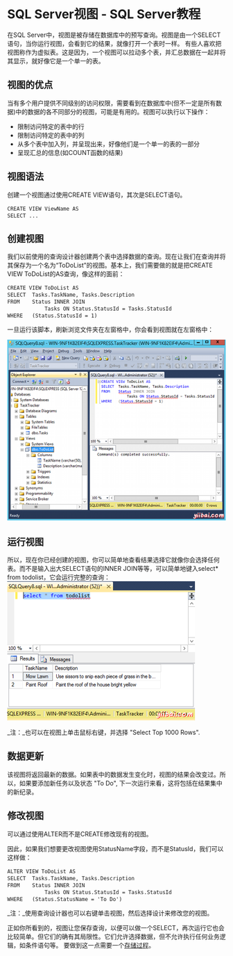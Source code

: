 # SQL Server视图 - SQL Server教程

在SQL Server中，视图是被存储在数据库中的预写查询。视图是由一个SELECT语句，当你运行视图，会看到它的结果，就像打开一个表时一样。 有些人喜欢把视图称作为虚拟表。这是因为，一个视图可以拉动多个表，并汇总数据在一起并将其显示，就好像它是一个单一的表。

## 视图的优点

当有多个用户提供不同级别的访问权限，需要看到在数据库中(但不一定是所有数据)中的数据的各不同部分的视图，可能是有用的。视图可以执行以下操作：

*   限制访问特定的表中的行
*   限制访问特定的表中的列
*   从多个表中加入列，并呈现出来，好像他们是一个单一的表的一部分
*   呈现汇总的信息(如COUNT函数的结果)

## 视图语法

创建一个视图通过使用CREATE VIEW语句，其次是SELECT语句。



```
CREATE VIEW ViewName AS
SELECT ...
```

## 创建视图

我们以前使用的查询设计器创建两个表中选择数据的查询。现在让我们在查询并将其保存为一个名为“ToDoList”的视图。基本上，我们需要做的就是把CREATE VIEW ToDoList的AS查询，像这样的面前：



```
CREATE VIEW ToDoList AS
SELECT	Tasks.TaskName, Tasks.Description
FROM	Status INNER JOIN
			Tasks ON Status.StatusId = Tasks.StatusId
WHERE	(Status.StatusId = 1)
```

一旦运行该脚本，刷新浏览文件夹在左窗格中，你会看到视图就在左窗格中：

![Screenshot of view](../img/0642055422-0.png)

## 运行视图

所以，现在你已经创建的视图，你可以简单地查看结果选择它就像你会选择任何表。而不是输入出大SELECT语句的INNER JOIN等等，可以简单地键入select* from todolist，它会运行完整的查询：
![Screenshot of view results](../img/06420541R-1.png)

_注：_也可以在视图上单击鼠标右键，并选择 "Select Top 1000 Rows".

## 数据更新

该视图将返回最新的数据。如果表中的数据发生变化时，视图的结果会改变过。所以，如果要添加新任务以及状态 "To Do", 下一次运行来看，这将包括在结果集中的新纪录。

## 修改视图

可以通过使用ALTER而不是CREATE修改现有的视图。

因此，如果我们想要更改视图使用StatusName字段，而不是StatusId，我们可以这样做：



```
ALTER VIEW ToDoList AS
SELECT	Tasks.TaskName, Tasks.Description
FROM	Status INNER JOIN
			Tasks ON Status.StatusId = Tasks.StatusId
WHERE	(Status.StatusName = 'To Do')
```

_注：_使用查询设计器也可以右键单击视图，然后选择设计来修改您的视图。

正如你所看到的，视图让您保存查询，以便可以做一个SELECT，再次运行它也会比较简单。但它们的确有其局限性。它们允许选择数据，但不允许执行任何业务逻辑，如条件语句等。 要做到这一点需要一个[存储过程](http://www.yiibai.com/sql_server/sql_server_stored_procedures.html)。 


